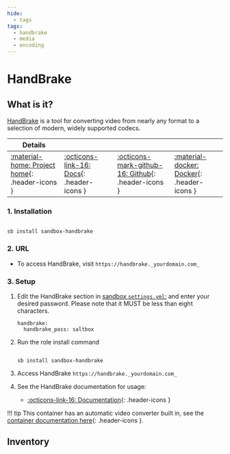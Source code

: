 ```yaml
---
hide:
  - tags
tags:
  - handbrake
  - media
  - encoding
---
```


# HandBrake

## What is it?

[HandBrake](https://handbrake.fr/) is a tool for converting video from nearly any format to a selection of modern, widely supported codecs.

| Details     |             |             |             |
|-------------|-------------|-------------|-------------|
| [:material-home: Project home](https://handbrake.fr/){: .header-icons } | [:octicons-link-16: Docs](https://handbrake.fr/docs){: .header-icons } | [:octicons-mark-github-16: Github](https://github.com/HandBrake/HandBrake){: .header-icons } | [:material-docker: Docker](https://hub.docker.com/r/jlesage/handbrake){: .header-icons }|

### 1. Installation

``` shell

sb install sandbox-handbrake

```

### 2. URL

- To access HandBrake, visit `https://handbrake._yourdomain.com_`

### 3. Setup

1. Edit the HandBrake section in [sandbox `settings.yml`:](../settings.md) and enter your desired password. Please note that it MUST be less than eight characters.

    ``` { .yaml }
    handbrake:
      handbrake_pass: saltbox
    ```

2. Run the role install command

    ``` { .shell }

    sb install sandbox-handbrake

    ```

3. Access HandBrake `https://handbrake._yourdomain.com_`

4. See the HandBrake documentation for usage:
      - [:octicons-link-16: Documentation](https://handbrake.fr/docs){: .header-icons }

!!! tip
      This container has an automatic video converter built in, see the [container documentation here](https://github.com/jlesage/docker-handbrake#automatic-video-conversion){: .header-icons }.

## Inventory
<!-- BEGIN SALTBOX MANAGED VARIABLES SECTION -->
<!-- END SALTBOX MANAGED VARIABLES SECTION -->
